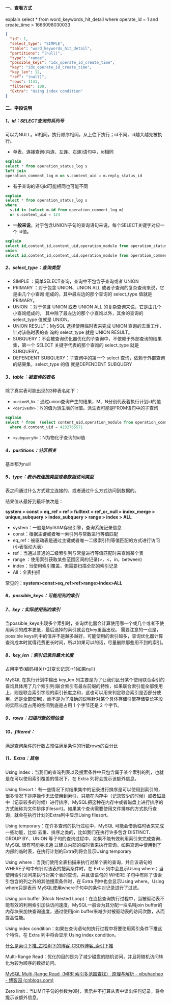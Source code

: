 #### 一、查看方式

explain select * from word_keywords_hit_detail where operate_id = 1 and create_time > 1666098030033

```json
{
  "id": 1,
  "select_type": "SIMPLE",
  "table": "word_keywords_hit_detail",
  "partitions": "(null)",
  "type": "range",
  "possible_keys": "idx_operate_id_create_time",
  "key": "idx_operate_id_create_time",
  "key_len": 12,
  "ref": "(null)",
  "rows": 1141,
  "filtered": 100,
  "Extra": "Using index condition"
}
```

#### 二、字段说明

##### 1、id：SELECT查询的系列号

可以为NULL。id相同，执行顺序相同，从上往下执行；id不同，id越大越先被执行。

- 单表、连接查询(内连、左连、右连)语句中，id相同

```sql
explain
select * from operation_status_log s
left join 
operation_comment_log m on s.content_uid = m.reply_status_id
```

- 有子查询的语句id可能相同也可能不同

```sql
explain
select * from operation_status_log s
where
  s.id in (select m.id from operation_comment_log m)
  or s.content_uid = 124
```

- **一般来说**，对于包含UNION子句的查询语句来说，每个SELECT关键字对应一个 id值。

```sql
explain 
select id,content_id,content_uid,operation_module from operation_status_log 
union 
select id,content_id,content_uid,operation_module from operation_comment_log ;
```

##### 2、select_type：查询类型

- SIMPLE ：简单SELECT查询，查询中不包含子查询或者 UNION
- PRIMARY ：对于包含 UNION、UNION ALL 或者子查询的复杂查询来说，它是由几个小查询 组成的，其中最左边的那个查询的 select_type 值就是 PRIMARY。
- UNION ：对于包含 UNION 或者 UNION ALL 的复杂查询来说，它是由几个小查询组成的， 其中除了最左边的那个小查询以外，其余的查询的 select_type 值就是 UNION。
- UNION RESULT：MySQL 选择使用临时表来完成 UNION 查询的去重工作，针对该临时表的查 询的 select_type 就是 UNION RESULT。
- SUBQUERY：不会被查询优化器优化的子查询中，不依赖于外部查询的结果集，第一个 SELECT 关键字代表的那个查询的 select_type 就是 SUBQUERY。
- DEPENDENT SUBQUERY：子查询中的第一个 select 查询，依赖于外部查询的结果集，select_type 的值 就是DEPENDENT SUBQUERY

##### 3、table：被查询的表名

除了真实表可能出现的3种表名如下：

- `<unionM,N>`：通过union查询产生的结果，M、N分别代表着执行计划id的值
- `<derivedN>`：N的值为派生表的id值。派生表可能是FROM语句中的子查询

```sql
explain
select * from  (select content_uid,operation_module from operation_comment_log  group by content_uid,operation_module) d
  where d.content_uid = 4232765571
```

- `<subqueryN>`：N为物化子查询的id值

##### 4、partitions：分区相关

基本都为null

##### 5、type：表示表连接类型或者数据访问类型

表之间通过什么方式建立连接的，或者通过什么方式访问到数据的。

结果值从最好到最坏依次是：

**system > const > eq_ref > ref > fulltext > ref_or_null > index_merge > unique_subquery > index_subquery > range > index > ALL**

- system：一般是MyISAM存储引擎，查询系统记录信息
- const：根据主键或者唯一索引列与常数进行等值匹配
- eq_ref：被驱动表是通过主键或者唯一二级索引列等值匹配的方式进行访问(小表驱动大表)
- ref：当通过普通的二级索引列与常量进行等值匹配时来查询某个表
- range ：使用索引获取某些范围区间的记录(>，<，in，between)
- index：当使用索引覆盖，但需要扫描全部的索引记录
- All：全表扫描

常见的：**system>const>eq_ref>ref>range>index>ALL** 

##### 6、possible_keys：可能用到的索引

##### 7、key：实际使用到的索引

当possible_keys出现多个索引时，查询优化器会计算使用哪一个或几个或者不使用索引的成本更低，最后选择的索引就会在key里面出现。 需要注意的一点是，possible keys列中的值并不是越多越好，可能使用的索引越多，查询优化器计算查询成本时就得花费更长时间，所以如果可以的话，尽量删除那些用不到的索引。

##### 8、key_len：索引记录的最大长度

占用字节(编码相关)+2(变长记录)+1(如果null)

MySQL 在执行计划中输出 key_len 列主要是为了让我们区分某个使用联合索引的查询具体用了几个索引列(联合索引有最左前缀的特性，如果联合索引能全部使用上，则是联合索引字段的索引长度之和，这也可以用来判定联合索引是否部分使用，还是全部使用)，而不是为了准确的说明针对某个具体存储引擎存储变长字段的实际长度占用的空间到底是占用 1 个字节还是 2 个字节。

##### 9、rows：扫描行数的预估值

##### 10、filtered：

满足查询条件的行数占预估满足条件的行数rows的百分比

##### 11、Extra：其他

Using index：当我们的查询列表以及搜索条件中只包含属于某个索引的列，也就是在可以使用索引覆盖的情况下，在 Extra 列将会提示该额外信息。

Using filesort：有一些情况下对结果集中的记录进行排序是可以使用到索引的，很多情况下排序操作无法使用到索引，只能在内存中（记录较少的时候）或者磁盘中（记录较多的时候）进行排序，MySQL把这种在内存中或者磁盘上进行排序的方式统称为文件排序(filesort)。如果某个查询需要使用文件排序的方式执行查询，就会在执行计划的Extra列中显示Using filesort。

Using temporary：在许多查询的执行过程中，MySQL 可能会借助临时表来完成一些功能，比如 去重、排序之类的，比如我们在执行许多包含 DISTINCT、GROUP BY、UNION 等子句的查询过程中，如果不能有效利用索引来完成查询，MySQL 很有可能寻求通 过建立内部的临时表来执行查询。如果查询中使用到了内部的临时表，在执行计划的Extra列将会显示Using temporary

Using where：当我们使用全表扫描来执行对某个表的查询，并且该语句的WHERE子句中有针对该表的搜索条件时，在 Extra 列中会显示Using where；当使用索引访问来执行对某个表的查询，并且该语句的 WHERE 子句中有除了该索引包含的列之外的其他搜索条件时，在 Extra 列中也会显示Using where。Using where只是表示 MySQL使用where子句中的条件对记录进行了过滤。

Using join buffer (Block Nested Loop)：在连接查询执行过程中，当被驱动表不能有效的利用索引加快访问速度，MySQL一般会为其分配一块名叫join buffer的内存块来加快查询速度，通过使用join buffer来减少对被驱动表的访问次数，从而提高性能。

Using index condition：如果在查询语句的执行过程中将要使用索引条件下推这个特性，在 Extra 列中将会显示 Using index condition。

[什么是索引下推_古柏树下的博客-CSDN博客_索引下推](https://gubai.blog.csdn.net/article/details/103470244?spm=1001.2101.3001.6650.1&utm_medium=distribute.pc_relevant.none-task-blog-2~default~BlogCommendFromBaidu~Rate-1-103470244-blog-124196014.pc_relevant_3mothn_strategy_and_data_recovery&depth_1-utm_source=distribute.pc_relevant.none-task-blog-2~default~BlogCommendFromBaidu~Rate-1-103470244-blog-124196014.pc_relevant_3mothn_strategy_and_data_recovery)

Multi-Range Read：优化的目的是为了减少磁盘的随机访问，并且将随机访问转化为较为顺序的数据访问。

[MySQL Multi-Range Read（MRR 索引多范围查找） 原理与解析 - xibuhaohao - 博客园 (cnblogs.com)](https://www.cnblogs.com/xibuhaohao/p/10796113.html)

Zero limit：当LIMIT子句的参数为0时，表示并不打算从表中读出任何记录，将会提示该额外信息。

